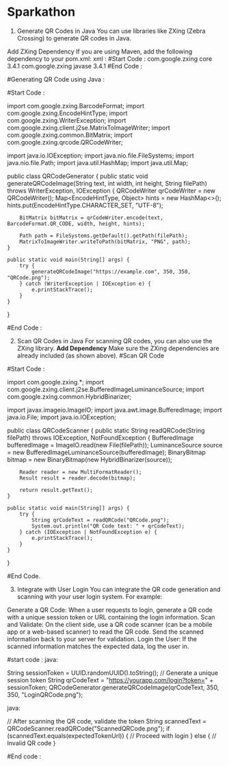 # Sparkathon

1. Generate QR Codes in Java
You can use libraries like ZXing (Zebra Crossing) to generate QR codes in Java.

Add ZXing Dependency
If you are using Maven, add the following dependency to your pom.xml:
xml : 
#Start Code :
<dependency>
    <groupId>com.google.zxing</groupId>
    <artifactId>core</artifactId>
    <version>3.4.1</version>
</dependency>
<dependency>
    <groupId>com.google.zxing</groupId>
    <artifactId>javase</artifactId>
    <version>3.4.1</version>
</dependency>
#End Code :

#Generating QR Code using Java : 

#Start Code :

import com.google.zxing.BarcodeFormat;
import com.google.zxing.EncodeHintType;
import com.google.zxing.WriterException;
import com.google.zxing.client.j2se.MatrixToImageWriter;
import com.google.zxing.common.BitMatrix;
import com.google.zxing.qrcode.QRCodeWriter;

import java.io.IOException;
import java.nio.file.FileSystems;
import java.nio.file.Path;
import java.util.HashMap;
import java.util.Map;

public class QRCodeGenerator {
    public static void generateQRCodeImage(String text, int width, int height, String filePath) throws WriterException, IOException {
        QRCodeWriter qrCodeWriter = new QRCodeWriter();
        Map<EncodeHintType, Object> hints = new HashMap<>();
        hints.put(EncodeHintType.CHARACTER_SET, "UTF-8");
        
        BitMatrix bitMatrix = qrCodeWriter.encode(text, BarcodeFormat.QR_CODE, width, height, hints);
        
        Path path = FileSystems.getDefault().getPath(filePath);
        MatrixToImageWriter.writeToPath(bitMatrix, "PNG", path);
    }

    public static void main(String[] args) {
        try {
            generateQRCodeImage("https://example.com", 350, 350, "QRCode.png");
        } catch (WriterException | IOException e) {
            e.printStackTrace();
        }
    }
}

#End Code :

2. Scan QR Codes in Java
For scanning QR codes, you can also use the ZXing library.
**Add Dependency**
Make sure the ZXing dependencies are already included (as shown above).
#Scan QR Code

#Start Code :

import com.google.zxing.*;
import com.google.zxing.client.j2se.BufferedImageLuminanceSource;
import com.google.zxing.common.HybridBinarizer;

import javax.imageio.ImageIO;
import java.awt.image.BufferedImage;
import java.io.File;
import java.io.IOException;

public class QRCodeScanner {
    public static String readQRCode(String filePath) throws IOException, NotFoundException {
        BufferedImage bufferedImage = ImageIO.read(new File(filePath));
        LuminanceSource source = new BufferedImageLuminanceSource(bufferedImage);
        BinaryBitmap bitmap = new BinaryBitmap(new HybridBinarizer(source));
        
        Reader reader = new MultiFormatReader();
        Result result = reader.decode(bitmap);
        
        return result.getText();
    }

    public static void main(String[] args) {
        try {
            String qrCodeText = readQRCode("QRCode.png");
            System.out.println("QR Code text: " + qrCodeText);
        } catch (IOException | NotFoundException e) {
            e.printStackTrace();
        }
    }
}

#End Code.

3. Integrate with User Login
You can integrate the QR code generation and scanning with your user login system. For example:

Generate a QR Code: When a user requests to login, generate a QR code with a unique session token or URL containing the login information.
Scan and Validate: On the client side, use a QR code scanner (can be a mobile app or a web-based scanner) to read the QR code. Send the scanned information back to your server for validation.
Login the User: If the scanned information matches the expected data, log the user in.

#start code : 
java: 

String sessionToken = UUID.randomUUID().toString(); // Generate a unique session token
String qrCodeText = "https://yourapp.com/login?token=" + sessionToken;
QRCodeGenerator.generateQRCodeImage(qrCodeText, 350, 350, "LoginQRCode.png");


java: 

// After scanning the QR code, validate the token
String scannedText = QRCodeScanner.readQRCode("ScannedQRCode.png");
if (scannedText.equals(expectedTokenUrl)) {
    // Proceed with login
} else {
    // Invalid QR code
}

#End code : 

